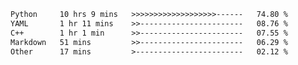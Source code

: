 <!--START_SECTION:waka-->

```txt
Python     10 hrs 9 mins   >>>>>>>>>>>>>>>>>>>------   74.80 %
YAML       1 hr 11 mins    >>-----------------------   08.76 %
C++        1 hr 1 min      >>-----------------------   07.55 %
Markdown   51 mins         >>-----------------------   06.29 %
Other      17 mins         >------------------------   02.12 %
```

<!--END_SECTION:waka-->


